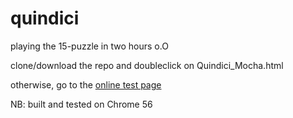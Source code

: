 # quindici
playing the 15-puzzle in two hours  o.O

clone/download the repo and doubleclick on Quindici_Mocha.html

otherwise, go to the [online test page](https://muzietto.github.io/quindici/Quindici_Mocha.html)

NB: built and tested on Chrome 56
